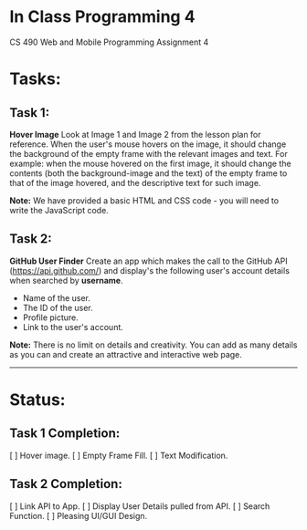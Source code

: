# In Class Programming 4
CS 490 Web and Mobile Programming Assignment 4

# Tasks:
## Task 1:
**Hover Image** Look at Image 1 and Image 2 from the lesson plan for reference. When the user's mouse hovers 
on the image, it should change the background of the empty frame with the relevant images and text.
For example: when the mouse hovered on the first image, it should change the contents (both the
background-image and the text) of the empty frame to that of the image hovered, and the descriptive
text for such image. 

 **Note:** We have provided a basic HTML and CSS code - you will need to write the JavaScript code.
 
 ## Task 2:
 **GitHub User Finder** Create an app which makes the call to the GitHub API (https://api.github.com/) and display's the following user's
 account details when searched by **username**. 
 * Name of the user.
 * The ID of the user.
 * Profile picture.
 * Link to the user's account.
 
 **Note:** There is no limit on details and creativity. You can add as many details as you can and 
 create an attractive and interactive web page.
 
 ---
 # Status:
 ## Task 1 Completion:
 [ ] Hover image.
 [ ] Empty Frame Fill.
 [ ] Text Modification.
 
 ## Task 2 Completion:
 [ ] Link API to App.
 [ ] Display User Details pulled from API.
 [ ] Search Function.
 [ ] Pleasing UI/GUI Design.
